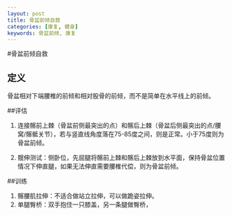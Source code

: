 ```yaml
---
layout: post
title: 骨盆前倾自救
categories: [康复, 健身]
keywords: 骨盆前倾, 康复
---
```


#骨盆前倾自救

## 定义
骨盆相对下端腰椎的前倾和相对股骨的前倾，而不是简单在水平线上的前倾。

##评估

1. 连接髂前上棘（骨盆前侧最突出的点）和髂后上棘（骨盆后侧最突出的点/腰窝/髂骶关节），若与竖直线角度落在75-85度之间，则是正常。小于75度则为骨盆前倾。

2. 髋伸测试：侧卧位，先屈腿将髂前上棘和髂后上棘放到水平面，保持骨盆位置情况下伸直腿，如果无法伸直需要腰椎代偿，则为骨盆前倾。

##训练
1. 髂腰肌拉伸：不适合做站立拉伸，可以做跪姿拉伸。
2. 单腿臀桥：双手抱住一只膝盖，另一条腿做臀桥，